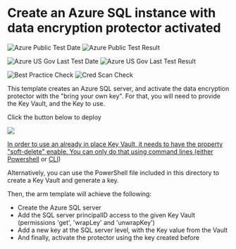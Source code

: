 # Create an Azure SQL instance with data encryption protector activated

![Azure Public Test Date](https://azurequickstartsservice.blob.core.windows.net/badges/sql-encryption-protector-byok/PublicLastTestDate.svg)
![Azure Public Test Result](https://azurequickstartsservice.blob.core.windows.net/badges/sql-encryption-protector-byok/PublicDeployment.svg)

![Azure US Gov Last Test Date](https://azurequickstartsservice.blob.core.windows.net/badges/sql-encryption-protector-byok/FairfaxLastTestDate.svg)
![Azure US Gov Last Test Result](https://azurequickstartsservice.blob.core.windows.net/badges/sql-encryption-protector-byok/FairfaxDeployment.svg)

![Best Practice Check](https://azurequickstartsservice.blob.core.windows.net/badges/sql-encryption-protector-byok/BestPracticeResult.svg)
![Cred Scan Check](https://azurequickstartsservice.blob.core.windows.net/badges/sql-encryption-protector-byok/CredScanResult.svg)

This template creates an Azure SQL server, and activate the data encryption protector with the "bring your own key". For that, you will need to provide the Key Vault, and the Key to use.

Click the button below to deploy

<a href="https://portal.azure.com/#create/Microsoft.Template/uri/https%3A%2F%2Fraw.githubusercontent.com%2Fazure%2Fazure-quickstart-templates%2Fmaster%2Fsql-encryption-protector-byok%2Fazuredeploy.json" target="_blank">
    <img src="https://azuredeploy.net/deploybutton.png"/>

<a href="http://armviz.io/#/?load=https%3A%2F%2Fraw.githubusercontent.com%2Fazure%2Fazure-quickstart-templates%2Fmaster%2Fsql-encryption-protector-byok%2Fazuredeploy.json" target="_blank">



In order to use an already in place Key Vault, it needs to have the property "soft-delete" enable. You can only do that using command lines (either [Powershell](https://docs.microsoft.com/en-US/azure/key-vault/key-vault-soft-delete-powershell) or [CLI](https://docs.microsoft.com/en-US/azure/key-vault/key-vault-soft-delete-cli))

Alternatively, you can use the PowerShell file included in this directory to create a Key Vault and generate a key.

 Then, the arm template will achieve the following:
 * Create the Azure SQL server
 * Add the SQL server principalID access to the given Key Vault (permissions 'get', 'wrapLey' and 'unwrapKey')
 * Add a new key at the SQL server level, with the Key value from the Vault
 * And finally, activate the protector using the key created before

